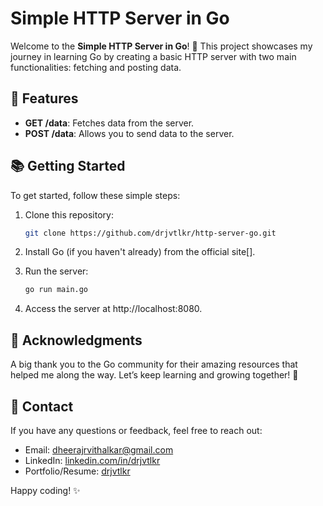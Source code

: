 # Simple HTTP Server in Go

Welcome to the **Simple HTTP Server in Go**! 🎉 This project showcases my journey in learning Go by creating a basic HTTP server with two main functionalities: fetching and posting data.

## 🚀 Features

- **GET /data**: Fetches data from the server.
- **POST /data**: Allows you to send data to the server.

## 📚 Getting Started

To get started, follow these simple steps:

1. Clone this repository:
   ```bash
   git clone https://github.com/drjvtlkr/http-server-go.git

2. Install Go (if you haven't already) from the official site[].

3. Run the server: 
    ```bash 
    go run main.go

4. Access the server at http://localhost:8080.

## 🎉 Acknowledgments

A big thank you to the Go community for their amazing resources that helped me along the way. Let’s keep learning and growing together! 🌱

## 📧 Contact

If you have any questions or feedback, feel free to reach out:

- Email: <a href="mailto:dheerajrvithalkar@gmail.com" target="_blank">dheerajrvithalkar@gmail.com</a>
- LinkedIn: <a href="https://linkedin.com/in/drjvtlkr" target="_blank">linkedin.com/in/drjvtlkr</a>
- Portfolio/Resume: <a href="https://drjvtlkr.vercel.app" target="_blank">drjvtlkr</a>


Happy coding! ✨
